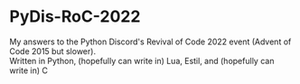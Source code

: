 # PyDis-RoC-2022
My answers to the Python Discord's Revival of Code 2022 event (Advent of Code 2015 but slower).<br/>
Written in Python, (hopefully can write in) Lua, Estil, and (hopefully can write in) C

